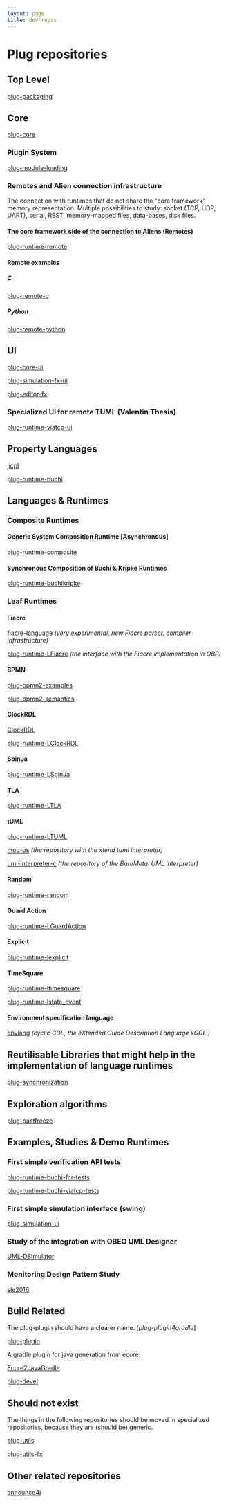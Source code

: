 ```yaml
---
layout: page
title: dev-repos
---
```


# Plug repositories

## Top Level

[plug-packaging](https://github.com/plug-obp/plug-packaging.git)

## Core

[plug-core](https://CipT@bitbucket.org/plug-team/plug-core.git)

### Plugin System

[plug-module-loading](https://CipT@bitbucket.org/plug-team/plug-module-loading)

### Remotes and Alien connection infrastructure

The connection with runtimes that do not share the "core framework" memory representation.
Multiple possibilities to study: socket (TCP, UDP, UART), serial, REST, memory-mapped files, data-bases, disk files.

#### The core framework side of the connection to Aliens (Remotes)

[plug-runtime-remote](https://github.com/plug-obp/plug-runtime-remote.git)

#### Remote examples

##### C

[plug-remote-c](https://github.com/plug-obp/plug-remote-c.git)

##### Python

[plug-remote-python](https://github.com/plug-obp/plug-remote-python.git)

## UI

[plug-core-ui](https://CipT@bitbucket.org/plug-team/plug-core-ui)

[plug-simulation-fx-ui](https://CipT@bitbucket.org/plug-team/plug-simulation-fx-ui)

[plug-editor-fx](https://CipT@bitbucket.org/plug-team/plug-editor-fx.git)

### Specialized UI for remote TUML (Valentin Thesis)

[plug-runtime-viatcp-ui](https://CipT@bitbucket.org/plug-team/plug-runtime-viatcp-ui)

## Property Languages

[jicpl](https://CipT@bitbucket.org/plug-team/jicpl.git)

[plug-runtime-buchi](https://CipT@bitbucket.org/plug-team/plug-runtime-buchi)

## Languages & Runtimes

### Composite Runtimes

#### Generic System Composition Runtime [Asynchronous]

[plug-runtime-composite](https://CipT@bitbucket.org/plug-team/plug-runtime-composite)

#### Synchronous Composition of Buchi & Kripke Runtimes

[plug-runtime-buchikripke](https://CipT@bitbucket.org/plug-team/plug-runtime-buchikripke)

### Leaf Runtimes

#### Fiacre

[fiacre-language](https://CipT@bitbucket.org/CipT/fiacre-language.git) *(very experimental, new Fiacre parser, compiler infrastructure)*

[plug-runtime-LFiacre](https://CipT@bitbucket.org/plug-team/plug-runtime-LFiacre) *(the interface with the Fiacre implementation in OBP)*

#### BPMN

[plug-bpmn2-examples](https://github.com/plug-obp/plug-bpmn2-examples.git)

[plug-bpmn2-semantics](https://github.com/plug-obp/plug-bpmn2-semantics.git)

#### ClockRDL

[ClockRDL](https://github.com/teodorov/ClockRDL.git)

[plug-runtime-LClockRDL](https://CipT@bitbucket.org/plug-team/plug-runtime-LClockRDL)

#### SpinJa

[plug-runtime-LSpinJa](https://CipT@bitbucket.org/plug-team/plug-runtime-LSpinJa)

#### TLA

[plug-runtime-LTLA](https://CipT@bitbucket.org/plug-team/plug-runtime-LTLA)

#### tUML

[plug-runtime-LTUML](https://CipT@bitbucket.org/plug-team/plug-runtime-LTUML)

[moc-os](http://CiprianTeodorov@trame.eseo.fr/git/moc-os/) *(the repository with the xtend tuml interpreter)*

[uml-interpreter-c](http://CiprianTeodorov@trame.eseo.fr/git/uml-interpreter-c/) *(the repository of the BareMetal UML interpreter)*

#### Random

[plug-runtime-random](https://CipT@bitbucket.org/plug-team/plug-runtime-random)

#### Guard Action

[plug-runtime-LGuardAction](https://CipT@bitbucket.org/plug-team/plug-runtime-LGuardAction)

#### Explicit

[plug-runtime-lexplicit](https://CipT@bitbucket.org/plug-team/plug-runtime-lexplicit)

#### TimeSquare

[plug-runtime-ltimesquare](https://CipT@bitbucket.org/plug-team/plug-runtime-ltimesquare)

[plug-runtime-lstate_event](https://github.com/plug-obp/plug-runtime-lstate_event.git)

#### Environment specification language

[envlang](https://CipT@bitbucket.org/CipT/envlang.git) *(cyclic CDL, the eXtended Guide Description Language xGDL )*

## Reutilisable Libraries that might help in the implementation of language runtimes

[plug-synchronization](https://CipT@bitbucket.org/plug-team/plug-synchronization)

## Exploration algorithms

[plug-pastfreeze](https://CipT@bitbucket.org/plug-team/plug-pastfreeze)

## Examples, Studies & Demo Runtimes

### First simple verification API tests

[plug-runtime-buchi-fcr-tests](https://CipT@bitbucket.org/plug-team/plug-runtime-buchi-fcr-tests.git)

[plug-runtime-buchi-viatcp-tests](https://github.com/plug-obp/plug-runtime-buchi-viatcp-tests.git)

### First simple simulation interface (swing)

[plug-simulation-ui](https://CipT@bitbucket.org/plug-team/plug-simulation-ui)

### Study of the integration with OBEO UML Designer

[UML-DSimulator](https://github.com/teodorov/UML-DSimulator.git)

### Monitoring Design Pattern Study

[sle2016](https://github.com/teodorov/sle2016.git)

## Build Related

The plug-plugin should have a clearer name. [*plug-plugin4gradle*]

[plug-plugin](https://github.com/plug-obp/plug-plugin.git)

A gradle plugin for java generation from ecore:

[Ecore2JavaGradle](https://github.com/teodorov/Ecore2JavaGradle.git)

[plug-devel](https://CipT@bitbucket.org/plug-team/plug-devel)

## Should not exist

The things in the following repositories should be moved in specialized repositories, because they are (should be) generic.

[plug-utils](https://CipT@bitbucket.org/plug-team/plug-utils)

[plug-utils-fx](https://CipT@bitbucket.org/plug-team/plug-utils-fx)

## Other related repositories

[announce4j](https://github.com/teodorov/announce4j.git)
